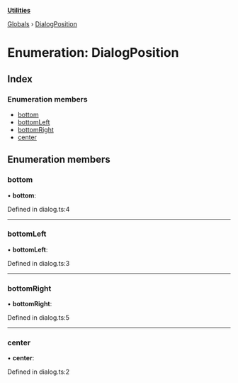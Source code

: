 **[Utilities](../README.md)**

[Globals](../globals.md) › [DialogPosition](dialogposition.md)

# Enumeration: DialogPosition

## Index

### Enumeration members

* [bottom](dialogposition.md#markdown-header-bottom)
* [bottomLeft](dialogposition.md#markdown-header-bottomleft)
* [bottomRight](dialogposition.md#markdown-header-bottomright)
* [center](dialogposition.md#markdown-header-center)

## Enumeration members

###  bottom

• **bottom**:

Defined in dialog.ts:4

___

###  bottomLeft

• **bottomLeft**:

Defined in dialog.ts:3

___

###  bottomRight

• **bottomRight**:

Defined in dialog.ts:5

___

###  center

• **center**:

Defined in dialog.ts:2